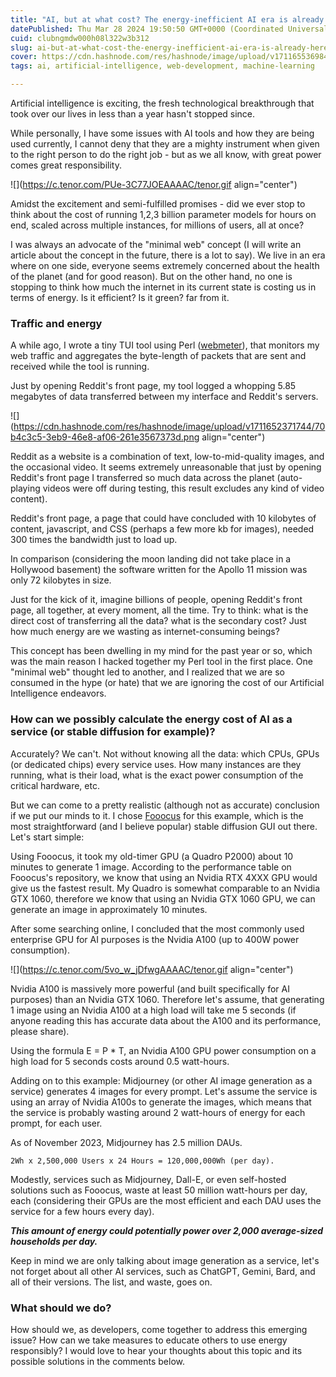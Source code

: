 ```yaml
---
title: "AI, but at what cost? The energy-inefficient AI era is already here"
datePublished: Thu Mar 28 2024 19:50:50 GMT+0000 (Coordinated Universal Time)
cuid: clubngmdw000h08l322w3b312
slug: ai-but-at-what-cost-the-energy-inefficient-ai-era-is-already-here
cover: https://cdn.hashnode.com/res/hashnode/image/upload/v1711655369848/d6c6b41b-c5f3-4244-a57a-07d4a7e0c28b.png
tags: ai, artificial-intelligence, web-development, machine-learning

---
```


Artificial intelligence is exciting, the fresh technological breakthrough that took over our lives in less than a year hasn't stopped since.

While personally, I have some issues with AI tools and how they are being used currently, I cannot deny that they are a mighty instrument when given to the right person to do the right job - but as we all know, with great power comes great responsibility.

![](https://c.tenor.com/PUe-3C77JOEAAAAC/tenor.gif align="center")

Amidst the excitement and semi-fulfilled promises - did we ever stop to think about the cost of running 1,2,3 billion parameter models for hours on end, scaled across multiple instances, for millions of users, all at once?

I was always an advocate of the "minimal web" concept (I will write an article about the concept in the future, there is a lot to say). We live in an era where on one side, everyone seems extremely concerned about the health of the planet (and for good reason). But on the other hand, no one is stopping to think how much the internet in its current state is costing us in terms of energy. Is it efficient? Is it green? far from it.

### Traffic and energy

A while ago, I wrote a tiny TUI tool using Perl ([webmeter](https://github.com/lnahrf/webmeter)), that monitors my web traffic and aggregates the byte-length of packets that are sent and received while the tool is running.

Just by opening Reddit's front page, my tool logged a whopping 5.85 megabytes of data transferred between my interface and Reddit's servers.

![](https://cdn.hashnode.com/res/hashnode/image/upload/v1711652371744/70b4c3c5-3eb9-46e8-af06-261e3567373d.png align="center")

Reddit as a website is a combination of text, low-to-mid-quality images, and the occasional video. It seems extremely unreasonable that just by opening Reddit's front page I transferred so much data across the planet (auto-playing videos were off during testing, this result excludes any kind of video content).

Reddit's front page, a page that could have concluded with 10 kilobytes of content, javascript, and CSS (perhaps a few more kb for images), needed 300 times the bandwidth just to load up.

In comparison (considering the moon landing did not take place in a Hollywood basement) the software written for the Apollo 11 mission was only 72 kilobytes in size.

Just for the kick of it, imagine billions of people, opening Reddit's front page, all together, at every moment, all the time. Try to think: what is the direct cost of transferring all the data? what is the secondary cost? Just how much energy are we wasting as internet-consuming beings?

This concept has been dwelling in my mind for the past year or so, which was the main reason I hacked together my Perl tool in the first place. One "minimal web" thought led to another, and I realized that we are so consumed in the hype (or hate) that we are ignoring the cost of our Artificial Intelligence endeavors.

### How can we possibly calculate the energy cost of AI as a service (or stable diffusion for example)?

Accurately? We can't. Not without knowing all the data: which CPUs, GPUs (or dedicated chips) every service uses. How many instances are they running, what is their load, what is the exact power consumption of the critical hardware, etc.

But we can come to a pretty realistic (although not as accurate) conclusion if we put our minds to it. I chose [Fooocus](https://github.com/lllyasviel/Fooocus) for this example, which is the most straightforward (and I believe popular) stable diffusion GUI out there. Let's start simple:

Using Fooocus, it took my old-timer GPU (a Quadro P2000) about 10 minutes to generate 1 image. According to the performance table on Fooocus's repository, we know that using an Nvidia RTX 4XXX GPU would give us the fastest result. My Quadro is somewhat comparable to an Nvidia GTX 1060, therefore we know that using an Nvidia GTX 1060 GPU, we can generate an image in approximately 10 minutes.

After some searching online, I concluded that the most commonly used enterprise GPU for AI purposes is the Nvidia A100 (up to 400W power consumption).

![](https://c.tenor.com/5vo_w_jDfwgAAAAC/tenor.gif align="center")

Nvidia A100 is massively more powerful (and built specifically for AI purposes) than an Nvidia GTX 1060. Therefore let's assume, that generating 1 image using an Nvidia A100 at a high load will take me 5 seconds (if anyone reading this has accurate data about the A100 and its performance, please share).

Using the formula E = P \* T, an Nvidia A100 GPU power consumption on a high load for 5 seconds costs around 0.5 watt-hours.

Adding on to this example: Midjourney (or other AI image generation as a service) generates 4 images for every prompt. Let's assume the service is using an array of Nvidia A100s to generate the images, which means that the service is probably wasting around 2 watt-hours of energy for each prompt, for each user.

As of November 2023, Midjourney has 2.5 million DAUs.

```plaintext
2Wh x 2,500,000 Users x 24 Hours = 120,000,000Wh (per day).
```

Modestly, services such as Midjourney, Dall-E, or even self-hosted solutions such as Fooocus, waste at least 50 million watt-hours per day, each (considering their GPUs are the most efficient and each DAU uses the service for a few hours every day).

***This amount of energy could potentially power over 2,000 average-sized households per day.***

Keep in mind we are only talking about image generation as a service, let's not forget about all other AI services, such as ChatGPT, Gemini, Bard, and all of their versions. The list, and waste, goes on.

### What should we do?

How should we, as developers, come together to address this emerging issue? How can we take measures to educate others to use energy responsibly? I would love to hear your thoughts about this topic and its possible solutions in the comments below.